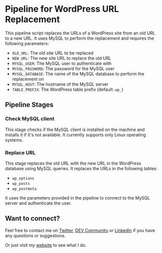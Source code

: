 # Pipeline for WordPress URL Replacement

This pipeline script replaces the URLs of a WordPress site from an old URL to a new URL. It uses MySQL to perform the replacement and requires the following parameters:

- `OLD_URL`: The old site URL to be replaced
- `NEW_URL`: The new site URL to replace the old URL
- `MYSQL_USER`: The MySQL user to authenticate with
- `MYSQL_PASSWORD`: The password for the MySQL user
- `MYSQL_DATABASE`: The name of the MySQL database to perform the replacement on
- `MYSQL_HOST`: The hostname of the MySQL server
- `TABLE_PREFIX`: The WordPress table prefix (default: `wp_`)

## Pipeline Stages

### Check MySQL client

This stage checks if the MySQL client is installed on the machine and installs it if it's not available. It currently supports only Linux operating systems.

### Replace URL

This stage replaces the old URL with the new URL in the WordPress database using MySQL queries. It replaces the URLs in the following tables:

- `wp_options`
- `wp_posts`
- `wp_postmeta`

It uses the parameters provided in the pipeline to connect to the MySQL server and authenticate the user.

## Want to connect?

Feel free to contact me on [Twitter](https://twitter.com/OnlineAnto), [DEV Community](https://dev.to/antoonline/) or [LinkedIn](https://www.linkedin.com/in/anto-online) if you have any questions or suggestions.

Or just visit my [website](https://anto.online) to see what I do.
